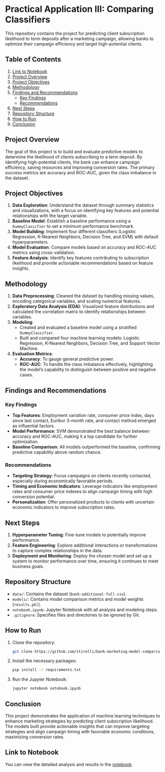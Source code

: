 # Practical Application III: Comparing Classifiers

This repository contains the project for predicting client subscription likelihood to term deposits after a marketing campaign, allowing banks to optimize their campaign efficiency and target high-potential clients.

## Table of Contents
1. [Link to Notebook](https://github.com/stirelli/bank-marketing-model-comparison/blob/main/notebook.ipynb)
2. [Project Overview](#project-overview)
3. [Project Objectives](#project-objectives)
4. [Methodology](#methodology)
5. [Findings and Recommendations](#findings-and-recommendations)
   - [Key Findings](#key-findings)
   - [Recommendations](#recommendations)
6. [Next Steps](#next-steps)
7. [Repository Structure](#repository-structure)
8. [How to Run](#how-to-run)
9. [Conclusion](#conclusion) 

## Project Overview

The goal of this project is to build and evaluate predictive models to determine the likelihood of clients subscribing to a term deposit. By identifying high-potential clients, the bank can enhance campaign efficiency, saving resources and improving conversion rates. The primary success metrics are accuracy and ROC-AUC, given the class imbalance in the dataset.

## Project Objectives
1. **Data Exploration**: Understand the dataset through summary statistics and visualizations, with a focus on identifying key features and potential relationships with the target variable.
2. **Baseline Model**: Establish a baseline performance using a `DummyClassifier` to set a minimum performance benchmark.
3. **Model Building**: Implement four different classifiers (Logistic Regression, K-Nearest Neighbors, Decision Tree, and SVM) with default hyperparameters.
4. **Model Evaluation**: Compare models based on accuracy and ROC-AUC metrics using cross-validation.
5. **Feature Analysis**: Identify key features contributing to subscription likelihood and provide actionable recommendations based on feature insights.

## Methodology
1. **Data Preprocessing**: Cleaned the dataset by handling missing values, encoding categorical variables, and scaling numerical features.
2. **Exploratory Data Analysis (EDA)**: Visualized feature distributions and calculated the correlation matrix to identify relationships between variables.
3. **Modeling**:
   - Created and evaluated a baseline model using a stratified `DummyClassifier`.
   - Built and compared four machine learning models: Logistic Regression, K-Nearest Neighbors, Decision Tree, and Support Vector Machine.
4. **Evaluation Metrics**:
   - **Accuracy**: To gauge general predictive power.
   - **ROC-AUC**: To handle the class imbalance effectively, highlighting the model’s capability to distinguish between positive and negative cases.

## Findings and Recommendations
### Key Findings
- **Top Features**: Employment variation rate, consumer price index, days since last contact, Euribor 3-month rate, and contact method emerged as influential factors.
- **Model Performance**: SVM demonstrated the best balance between accuracy and ROC-AUC, making it a top candidate for further optimization.
- **Baseline Comparison**: All models outperformed the baseline, confirming predictive capability above random chance.

### Recommendations
- **Targeting Strategy**: Focus campaigns on clients recently contacted, especially during economically favorable periods.
- **Timing and Economic Indicators**: Leverage indicators like employment rates and consumer price indexes to align campaign timing with high conversion potential.
- **Personalization**: Offer personalized products to clients with uncertain economic indicators to improve subscription rates.

## Next Steps
1. **Hyperparameter Tuning**: Fine-tune models to potentially improve performance.
2. **Feature Engineering**: Explore additional interactions or transformations to capture complex relationships in the data.
3. **Deployment and Monitoring**: Deploy the chosen model and set up a system to monitor performance over time, ensuring it continues to meet business goals.

## Repository Structure

- `data/`: Contains the dataset (`bank-additional-full.csv`).
- `models/`: Contains model comparison metrics and model weights (`results.pkl`).
- `notebook.ipynb`: Jupyter Notebook with all analysis and modeling steps.
- `.gitignore`: Specifies files and directories to be ignored by Git.

## How to Run

1. Clone the repository:

   ```bash
   git clone https://github.com/stirelli/bank-marketing-model-comparison.git

2. Install the necessary packages:

   ```bash
   pip install -r requirements.txt

3. Run the Jupyter Notebook:

   ```bash
   jupyter notebook notebook.ipynb

## Conclusion

This project demonstrates the application of machine learning techniques to enhance marketing strategies by predicting client subscription likelihood. The models built provide actionable insights that can improve targeting strategies and align campaign timing with favorable economic conditions, maximizing conversion rates.

## Link to Notebook

You can view the detailed analysis and results in the [notebook](https://github.com/stirelli/bank-marketing-model-comparison/blob/main/notebook.ipynb).
